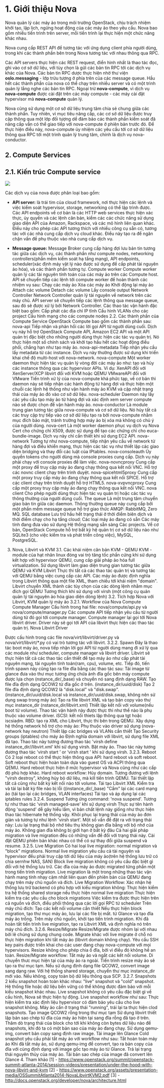 # 1. Giới thiệu Nova
Nova quản lý các máy ảo trong môi trường OpenStack, chịu trách nhiệm khởi tạo, lập lịch, ngừng hoạt động của các máy ảo theo yêu cầu.
Nova bao gồm nhiều tiến trình trên server, mỗi tiến trình lại thực hiện một chức năng khác nhau.

Nova cung cấp REST API để tương tác với ứng dụng client phía người dùng, trong khi các thành phần bên trong Nova tương tác với nhau thông qua RPC.

Các API servers thực hiện các REST request, điển hình nhất là thao tác đọc, ghi vào cơ sở dữ liệu, với tùy chọn là gửi các bản tin RPC tới các dịch vụ khác của Nova. Các bản tin RPC dược thực hiện nhờ thư viện **oslo.messaging** - lớp trừu tượng ở phía trên của các message queue. Hầu hết các thành phần của nova có thể chạy trên nhiều server và có một trình quản lý lắng nghe các bản tin RPC. Ngoại trừ **nova-compute**, vì dịch vụ **nova-compute** được cài đặt trên các máy compute - các máy cài đặt hypervisor mà **nova-compute** quản lý.

Nova cũng sử dụng một cơ sở dữ liệu trung tâm chia sẻ chung giữa các thành phần. Tuy nhiên, vì mục tiêu nâng cấp, các cơ sở dữ liệu được truy cập thông qua một lớp đối tượng dể đảm bảo các thành phần kiểm soát đã nâng cấp vẫn có thể giao tiếp với nova-compute ở phiên bản trước đó. Để thực hiện điều này, nova-compute ủy nhiệm các yêu cầu tới cơ sở dữ liệu thông qua RPC tới một trình quản lý trung tâm, chính là dịch vụ nova-conductor.

## 2. Compute Services

## 2.1. Kiến trúc Compute service

<img src=http://i.imgur.com/tMJ2NWN.png>

Các dịch vụ của nova được phân loại bao gồm:
- **API server:** là trái tim của cloud framework, nơi thực hiện các lệnh và việc kiểm soát hypervisor, storage, networking có thể lập trình được.
Các API endpoints về cơ bản là các HTTP web services thực hiện xác thực, ủy quyền và các lệnh căn bản, kiểm các các chức năng sử dụng giao diện API của Amazon, Rackspace, và các mô hình liên quan khác. Điều này cho phép các API tương thích với nhiều công cụ sẵn có, tương tác với các nhà cung cấp dịch vụ cloud khác. Điều này tạo ra để ngăn chặn vấn đề phụ thuộc vào nhà cung cấp dịch vụ.

- **Message queue:** Message Broker cung cấp hàng đợi lưu bản tin tương tác giữa các dịch vụ, các thành phần như compute nodes, networking controllers(phần mềm kiểm soát hạ tầng mạng), API endpoints, scheduler(xác định máy vật lý nào được sử dụng để cấp phát tài nguyên ảo hóa), và các thành phần tương tự.
Compute worker
Compute worker quản lý các tài nguyên tính toán của các máy ảo trên các Compute host. API sẽ chuyển tiếp các lệnh tới compute worker để hoàn thành các nhiệm vụ sau:
Chạy các máy ảo
Xóa các máy ảo
Khởi động lại máy ảo
Attach các volume
Detach các volume
Lấy console output
Network Controller
Network Controller quản lý tài nguyên về network trên các máy chủ. API server sẽ chuyển tiếp các lệnh thông qua message queue, sau đó sẽ được xử lý bởi Network Controller. Các thao tác vận hành đặc biệt bao gồm:
Cấp phát các địa chỉ IP tĩnh
Cấu hình VLANs cho các project
Cấu hình mạng cho các compute nodes
2.2. Các thành phần của Compute Service
OpenStack Compute bao gồm các thành phần sau:
nova-api Tiếp nhận và phản hồi các lời gọi API từ người dùng cuối. Dịch vụ này hỗ trợ OpenStack Compute API, Amazon EC2 API và một API quản trị đặc biệt cho những người dùng thực hiện các tác vụ quản trị. Nó thực hiện một số chính sách và khởi tạo hầu hết các hoạt động điều phối, chẳng hạn như tạo máy ảo.
nova-api-metadata Tiếp nhận yêu cầu lấy metadata từ các instance. Dịch vụ này thường được sử dụng khi triển khai chế độ multi-host với nova-network.
nova-compute Một worker daemon thực hiện tác vụ quản lý vòng đời các máy ảo như: tạo và hủy các instance thông qua các hypervisor APIs. Ví dụ:
XenAPI đối với XenServer/XCP
libvirt đối với KVM hoặc QEMU
VMwareAPI đối với VMware
Tiến trình xử lý của nova-compute khá phức tạp, về cơ bản thì daemon này sẽ tiếp nhận các hành động từ hàng đợi và thực hiện một chuỗi các lệnh hệ thống như vận hành máy ảo KVM và cập nhật trạng thái của máy ảo đó vào cơ sở dữ liệu.
nova-scheduler Daemon này lấy các yêu cầu tạo máy ảo từ hàng đợi và xác định xem server compute nào sẽ được chọn để vận hành máy ảo.
nova-conductor Là module trung gian tương tác giữa nova-compute và cơ sở dữ liệu. Nó hủy tất cả các truy cập trự tiếp vào cơ sở dữ liệu tạo ra bởi nova-compute nhằm mục đích bảo mật, tránh trường hợp máy ảo bị xóa mà không có chủ ý của người dùng.
nova-cert Là một worker daemon phục vụ dịch vụ Nova Cert cho chứng chỉ X509, được sử dụng để tạo các chứng chỉ cho euca-bundle-image. Dịch vụ này chỉ cần thiết khi sử dụng EC2 API.
nova-network Tương tự như nova-compute, tiếp nhận yêu cầu về network từ hàng đợi và điều khiển mạng, thực hiện các tác vụ như thiết lập các giao diện bridging và thay đổi các luật của IPtables.
nova-consoleauth Ủy quyền tokens cho người dùng mà console proxies cung cấp. Dịch vụ này phải chạy với console proxies để làm việc.
nova-novncproxy Cung cấp một proxy để truy cập máy ảo đang chạy thông qua kết nối VNC. Hỗ trợ các novnc client chạy trên trình duyệt.
nova-spicehtml5proxy Cung cấp một proxy truy cấp máy ảo đang chạy thông qua kết nối SPICE. Hỗ trợ các client chạy trên trình duyệt hỗ trợ HTML5.
nova-xvpvncproxy Cung cấp một proxy truy cập máy ảo đang chạy thông qua kết nối VNC.
nova client Cho phép người dùng thực hiện tác vụ quản trị hoặc các tác vụ thông thường của người dùng cuối.
The queue Là một trung tâm chuyển giao bản tin giữa các daemon. Thông thường queue này cung cấp bởi một phần mềm message queue hỗ trợ giao thức AMQP: RabbitMQ, Zero MQ.
SQL database Lưu trữ hầu hết trạng thái ở thời điểm biên dịch và thời điểm chạy cho hạ tầng cloud:
Các loại máy ảo đang có sẵn
Các máy tính đang đưa vào sử dụng
Hệ thống mạng sẵn sàng
Các projects.
Về cơ bản, OpenStack Compute hỗ trợ bất kỳ hệ quản trị cơ sở dữ liệu nào như SQLite3 (cho việc kiểm tra và phát triển công việc), MySQL, PostgreSQL.
3. Nova, Libvirt và KVM
3.1. Các khái niệm căn bản
KVM - QEMU
KVM - module của hạt nhân linux đóng vai trò tăng tốc phần cứng khi sử dụng kết hợp với hypervisor QEMU, cung cấp giải pháp ảo hóa full virtualization.
Sử dụng libvirt làm giao diện trung gian tương tác giữa QEMU và KVM
Libvirt
Thực thi tất cả các thao tác quản trị và tương tác với QEMU bằng việc cung cấp các API.
Các máy ảo được định nghĩa trong Libvirt thông qua một file XML, tham chiếu tới khái niệm "domain".
Libvirt chuyển XML thành các tùy chọn của các dòng lệnh nhằm mục đích gọi QEMU
Tương thích khi sử dụng với virsh (một công cụ quản quản lý tài nguyên ảo hóa giao diện dòng lệnh)
3.2. Tích hợp Nova với Libvirt, KVM quản lý máy ảo
3.2.1. Workflow của Nova Compute
Compute Manager
Cấu hình trong hai file: nova/compute/api.py và nova/compute/manager.py
Các compute API tiếp nhận yêu cầu từ người dùng từ đó gọi tới compute manager. Compute manager lại gọi tới Nova libvirt driver. Driver này sẽ gọi tới API của libvirt thực hiện các thao tác quản trị.
Nova Libvirt Driver

Được cấu hình trong các file nova/virt/libvirt/driver.py và nova/virt/libvirt/*.py có vai trò tương tác với libvirt.
3.2.2. Spawn
Đây là thao tác boot máy ảo, nova tiếp nhận lời gọi API từ người dùng mang đi xử lý qua các module như scheduler, compute manager và libvirt driver. Libvirt sẽ thực hiện tất cả các thao tác cần thiết để tạo máy ảo như cấp phát tài nguyên mạng, tài nguyên tính toán(ram, cpu), volume, etc.
Tiếp đó, tiến trình spawn này cũng tạo ra file đĩa bằng các thao tác sau:
Tải image từ glance đưa vào thư mục tương ứng chứa ảnh đĩa gốc bên máy compute được lựa chọn (nstance_dir/_base) và chuyển nó sang định dạng RAW.
Tạo file đĩa định dạng QCOW2 từ đĩa gốc ở trên. (instance_dir/uuid/disk)
Tạo 2 file đĩa định dạng QCOW2 là "disk.local" và "disk.swap". (instance_dir/uuid/disk.local và instance_dir/uuid/disk.swap, không nên sử dụng swap trong máy ảo)
Tạo ra file libvirt XML và tạo bản copy vào thư mục instance_dir (nstance_dir/libvirt.xml)
Thiết lập kết nối với volume(nếu boot từ volume). Thao tác vận hành này được thực thi như thế nào là phụ thuộc vào volume driver.
iSCSI: kết nối thiets lập thông qua tgt hoặc iscsiadm.
RBD: tạo ra XML cho Libvirt, thực thi bên trong QEMU.
Xây dựng hệ thống network hỗ trợ cho máy ảo:
Phụ thuộc vào driver sử dụng (nova-network hay neutron)
Thiết lập các bridges và VLANs cần thiết
Tạo Security groups (iptables) cho máy ảo
Định nghĩa domain với libvirt, sử dụng file XML đã tạo. Thao tác này tương đương thao tác 'virsh define instance_dir//libvirt.xml' khi sử dụng virsh.
Bật máy ảo. Thao tác này tương đương thao tác 'virsh start ’ or ‘virsh start ' khi sử dụng virsh.
3.2.3. Reboot
Có 2 loại reboot có thể thực hiện thông qua API: hard reboot và soft reboot. Soft reboot thực hiện hoàn toàn dựa vào guest OS và ACPI thông qua QEMU. Hard reboot thực hiện ở mức hypervisor và Nova cũng như các cấp độ phù hợp khác.
Hard reboot workflow:
Hủy domain. Tương đương với lệnh "virsh destroy", không hủy bỏ dữ liệu, mà kill tiến trình QEMU.
Tái thiết lập tất cả cũng như bất kỳ kết nối nào tới volume.
Tái tạo Libvirt XML
Kiểm tra và tải lại bất kỳ file nào bị lỗi ((instance_dir/_base)
"Cắm" lại các card mạng ảo (tái tạo lại các bridges, VLAN interfaces)
Tái tạo và áp dụng lại các iptables rules
3.2.4. Suspend
Tương ứng command: 'nova suspend'. Tương tự như thao tác 'virsh managed-save' khi sử dụng virsh
Thực sự tên hành động 'suspend' dễ gây hiểu lầm, vì bản chất lệnh này giống như thực hiện thao tác hibernate hệ thống vậy.
Khôi phục lại trạng thái của máy ảo đơn giản và tương tự như lệnh 'virsh start'.
Một số vấn đề đặt ra với trạng thái này:
Lưu lại trạng thái bộ nhớ tiêu thụ không gian đĩa bằng với bộ nhớ của máy ảo.
Không gian đĩa không bị giới hạn ở bất kỳ đâu
Cả hai giải pháp migration và live migration đều có những vấn đề đối với trạng thái này.
Cài đặt QEMU phiên bản khác nhau có thể có sự thay đổi giữa suspend và resume.
3.2.5. Live Migration
Có hai loại live migration: normal migration và "block" migrations.
Normal live migration yêu cầu cả tài nguyên và hypervisor đều phải truy cập tới dữ liệu của máy ảo(trên hệ thống lưu trữ có chia sernhw NAS, SAN)
Block live migration không có yêu cầu đặc biệt gì đối với hệ thống lưu trữ. Các đĩa của máy ảo được migrated từng phần một trong tiến trình migration.
Live migration là một trong những thao tác vận hành mang tính nhạy cảm nhất liên quan đến phiên bản của QEMU đang chạy trên máy chủ nguồn và đích.
Live Migration Workflow:
Xác nhận hệ thống lưu trữ backend có phù hợp với kiểu migration không:
Thực hiện kiểm tra hệ thống shared storage nếu thực hiện normal live migration
Thực hiện kiểm tra các yêu cầu cho block migrations
Việc kiểm tra được thực hiện trên cả nguồn và đích, điều phối thông qua các lời gọi RPC từ scheduler
Trên máy chủ đích:
Tạo các kết nối volume cần thiết
Nếu thực hiện block migration, tạo thư mục máy ảo, lưu lại các file bị mất. từ Glance và tạo đĩa máy ảo trống.
Trên máy chủ nguồn, khởi tạo tiến trình migration.
Khi đã hoàn tất tiến trình live migration, tạo ra Libvirt XML và định nghĩa nó trên máy chủ đích.
3.2.6. Resize/Migrate
Resize/Migrate được nhóm lại với nhau bởi lẽ chúng sử dụng chung code.
Migrate khác với live migrate ở chỗ nó thực hiện migration khi tắt máy ảo (libvirt domain không chạy).
Yêu cầu SSH key pairs được triển khai cho các user đang chạy nova-compute với mọi hypervisors.
Resize không cho phép chia ổ đĩa, bởi vì điều đó không hề an toàn.
Resize/Migrate workflow:
Tắt máy ảo và ngắt các kết nối volume.
Di chuyển thưc mục hiện tại của máy ảo ra ngoài. Tiến trình resize máy ảo sẽ tạo ra thư mục tạm.
Nếu sử dụng định dạng file QCOW2, convert image sang dạng raw.
Với hệ thống shared storage, chuyển thư mục instance_dir mới vào. Nếu không, copy toàn bộ dữ liệu thông qua SCP.
3.2.7. Snapshots
2 kiểu snapshot hoàn toàn khác nhau: "live" snapshot và "cold" snapshot.
Hệ thống file hoặc dữ liệu bền vững có thể không được đảm bảo với mỗi kiểu snapshot khác nhau.
Live snapshot không có yêu cầu đặc biệt gì về cấu hình, Nova sẽ thực hiện tự động. Live snapshot workflow như sau:
Thực hiện kiểm tra xác định liệu hypervisor có đảm bảo yêu cầu cho live snapshot không.
Máy ảo cần ở trạng thái "running", trái lại ta thực hiện clod snapshots.
Tạo image QCOW2 rỗng trong thư mục tạm
Sử dụng libvirt thiết lập bản sao chép từ đĩa của máy ảo hiện tại sang đĩa rỗng đã tạo ở trên.
Thăm dò trạng thái của block cho tới khi không còn bytes dữ liệu nào để snapshots, khi đó ta có một bản sao của máy ảo đang chạy.
Sử dụng qemu-img, convert bản copy sang định raw image.
Tải image lên Glance
Cold snapshot yêu cầu phải tắt máy ảo với workflow như sau:
Tắt hoàn toàn máy ảo
Khi đã tắt máy ảo, sử dụng qemu-img để convert, tạo ra bản copy của đĩa với cùng định dạng với image gốc tạo máy ảo từ Glance.
Trả lại trạng thái nguyên thủy của máy ảo.
Tải bản sao chép của image đã convert lên Glance
4. Tham khảo
[1] - https://www.openstack.org/summit/openstack-summit-atlanta-2014/session-videos/presentation/under-the-hood-with-nova-libvirt-and-kvm
[2] - https://www.openstack.org/assets/presentation-media/OSSummitAtlanta2014-NovaLibvirtKVM2.pdf
[3] - http://docs.openstack.org/developer/nova/architecture.html
